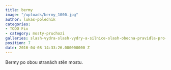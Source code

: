 ```yaml
---
title: bermy
image: "/uploads/bermy_1000.jpg"
author: lukas-polednik
categories:
- TODO Fix
- category: mosty-pruchozi
galleries: slash-vydra-slash-vydry-a-silnice-slash-obecna-pravidla-pro-upravu-rizikovych-mist
position: 7
date: 2016-04-08 14:33:26.000000000 Z
---
```

Bermy po obou stranách stěn mostu.

